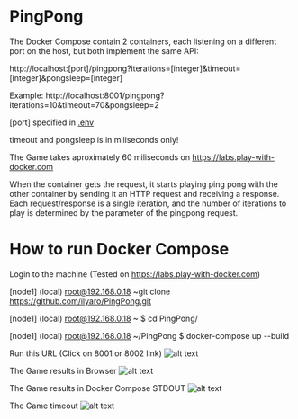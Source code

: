 # PingPong
The Docker Compose contain 2 containers, each listening on a different port on the host, but both implement the same API:

http://localhost:[port]/pingpong?iterations=[integer]&timeout=[integer]&pongsleep=[integer]

Example: http://localhost:8001/pingpong?iterations=10&timeout=70&pongsleep=2

[port] specified in [.env](.env)

timeout and pongsleep is in miliseconds only!

The Game takes aproximately 60 miliseconds on https://labs.play-with-docker.com

When the container gets the request, it starts playing ping pong with the other container by sending it an HTTP request
and receiving a response. Each request/response is a single iteration, and the number of iterations to play is determined
by the parameter of the pingpong request.


# How to run Docker Compose
Login to the machine (Tested on https://labs.play-with-docker.com)

[node1] (local) root@192.168.0.18 ~git clone https://github.com/ilyaro/PingPong.git

[node1] (local) root@192.168.0.18 ~
$ cd PingPong/

[node1] (local) root@192.168.0.18 ~/PingPong
$ docker-compose up --build

Run this URL (Click on 8001 or 8002 link)
![alt text](https://user-images.githubusercontent.com/40502115/97773120-cff45b00-1b55-11eb-8b19-f399844a5406.png)

The Game results in Browser
![alt text](https://user-images.githubusercontent.com/40502115/97773511-0384b480-1b59-11eb-932c-573f08751031.png)

The Game results in Docker Compose STDOUT
![alt text](https://user-images.githubusercontent.com/40502115/97773453-6f1a5200-1b58-11eb-8ce4-1f8c1a889415.png)

The Game timeout
![alt text](https://user-images.githubusercontent.com/40502115/97774617-1ea7f200-1b62-11eb-9f40-8c836c7e8797.png)
